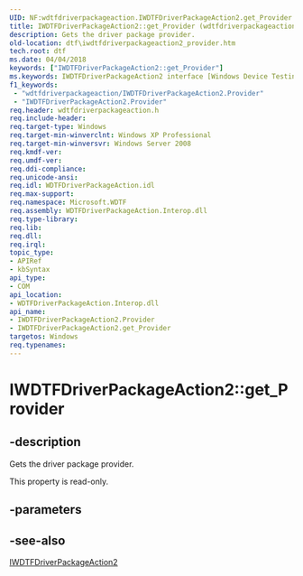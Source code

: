 ```yaml
---
UID: NF:wdtfdriverpackageaction.IWDTFDriverPackageAction2.get_Provider
title: IWDTFDriverPackageAction2::get_Provider (wdtfdriverpackageaction.h)
description: Gets the driver package provider.
old-location: dtf\iwdtfdriverpackageaction2_provider.htm
tech.root: dtf
ms.date: 04/04/2018
keywords: ["IWDTFDriverPackageAction2::get_Provider"]
ms.keywords: IWDTFDriverPackageAction2 interface [Windows Device Testing Framework],Provider property, IWDTFDriverPackageAction2.Provider, IWDTFDriverPackageAction2.get_Provider, IWDTFDriverPackageAction2::Provider, IWDTFDriverPackageAction2::get_Provider, Microsoft.WDTF.IWDTFDriverPackageAction2.Provider, Microsoft::WDTF::IWDTFDriverPackageAction2::Provider, Provider property [Windows Device Testing Framework], Provider property [Windows Device Testing Framework],IWDTFDriverPackageAction2 interface, dtf.iwdtfdriverpackageaction2_provider, get_Provider, wdtfdriverpackageaction/IWDTFDriverPackageAction2::Provider, wdtfdriverpackageaction/IWDTFDriverPackageAction2::get_Provider
f1_keywords:
 - "wdtfdriverpackageaction/IWDTFDriverPackageAction2.Provider"
 - "IWDTFDriverPackageAction2.Provider"
req.header: wdtfdriverpackageaction.h
req.include-header: 
req.target-type: Windows
req.target-min-winverclnt: Windows XP Professional
req.target-min-winversvr: Windows Server 2008
req.kmdf-ver: 
req.umdf-ver: 
req.ddi-compliance: 
req.unicode-ansi: 
req.idl: WDTFDriverPackageAction.idl
req.max-support: 
req.namespace: Microsoft.WDTF
req.assembly: WDTFDriverPackageAction.Interop.dll
req.type-library: 
req.lib: 
req.dll: 
req.irql: 
topic_type:
- APIRef
- kbSyntax
api_type:
- COM
api_location:
- WDTFDriverPackageAction.Interop.dll
api_name:
- IWDTFDriverPackageAction2.Provider
- IWDTFDriverPackageAction2.get_Provider
targetos: Windows
req.typenames: 
---
```


# IWDTFDriverPackageAction2::get_Provider


## -description


Gets the driver package provider.

This property is read-only.


## -parameters


## -see-also




<a href="/windows-hardware/drivers/ddi/wdtfdriverpackageaction/nn-wdtfdriverpackageaction-iwdtfdriverpackageaction2">IWDTFDriverPackageAction2</a>
 

 
